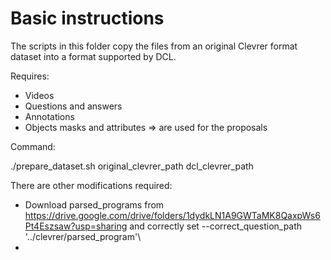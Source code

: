 # Basic instructions

The scripts in this folder copy the files from an original Clevrer format dataset into a format
supported by DCL.

Requires: 
- Videos
- Questions and answers
- Annotations
- Objects masks and attributes => are used for the proposals

Command:

./prepare_dataset.sh original_clevrer_path dcl_clevrer_path


There are other modifications required:
- Download parsed_programs from https://drive.google.com/drive/folders/1dydkLN1A9GWTaMK8QaxpWs6Pt4Eszsaw?usp=sharing
 and correctly set --correct_question_path '../clevrer/parsed_program'\
- 